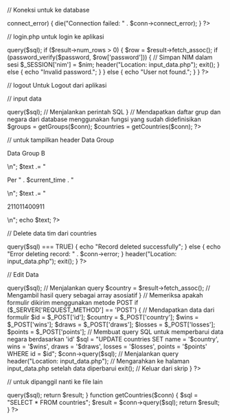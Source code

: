 // Koneksi untuk ke database

<?php
$servername = "localhost";
$username = "root";
$password = "";
$dbname = "uefa";

$conn = new mysqli($servername, $username, $password, $dbname);

if ($conn->connect_error) {
    die("Connection failed: " . $conn->connect_error);
}
?>


// login.php 
untuk login ke aplikasi

<?php
session_start();
include('koneksi.php');

// Redirect pengguna ke halaman input_data.php jika sudah login
if (isset($_SESSION['nim'])) {
    header("Location: input_data.php");
    exit();
}

if ($_SERVER['REQUEST_METHOD'] == 'POST') {
    $nim = $_POST['nim'];
    $password = $_POST['password'];

    $sql = "SELECT * FROM users WHERE nim = '$nim'";
    $result = $conn->query($sql);

    if ($result->num_rows > 0) {
        $row = $result->fetch_assoc();
        if (password_verify($password, $row['password'])) {
            // Simpan NIM dalam sesi
            $_SESSION['nim'] = $nim;
            header("Location: input_data.php");
            exit();
        } else {
            echo "Invalid password.";
        }
    } else {
        echo "User not found.";
    }
}
?>

// logout
Untuk Logout dari aplikasi

<?php
session_start();
session_unset(); 
session_destroy(); 
header("Location: login.php"); 
exit();
?>

// input data
<?php
session_start(); // Memulai sesi untuk mengelola status login pengguna
include('koneksi.php'); // Menyertakan file koneksi database
include('functions.php'); // Menyertakan file yang berisi fungsi-fungsi kustom

// Memeriksa apakah pengguna sudah login dengan memeriksa variabel sesi
if (!isset($_SESSION['nim'])) {
    header("Location: login.php"); // Mengarahkan ke halaman login jika belum login
    exit(); // Keluar dari skrip
}

// Memeriksa apakah formulir dikirim menggunakan metode POST
if ($_SERVER['REQUEST_METHOD'] == 'POST') {
    // Mendapatkan data dari formulir
    $group_id = $_POST['grup'];
    $country = $_POST['country'];
    $wins = $_POST['wins'];
    $draws = $_POST['draws'];
    $losses = $_POST['losses'];
    $points = $_POST['points'];

    // Menyisipkan data negara baru ke dalam tabel countries di database
    $sql = "INSERT INTO countries (name, wins, draws, losses, points, group_id) VALUES ('$country', '$wins', '$draws', '$losses', '$points', '$group_id')";
    $conn->query($sql); // Menjalankan perintah SQL
}

// Mendapatkan daftar grup dan negara dari database menggunakan fungsi yang sudah didefinisikan
$groups = getGroups($conn);
$countries = getCountries($conn);
?>


// untuk tampilkan header Data Group
<?php
$current_time = date("d F Y H:i:s");

$text = "<p>Data Group B</p>\n";
$text .= "<p>Per " . $current_time . "</p>\n";
$text .= "<p>211011400911</p>\n";

echo $text;
?>


// Delete data tim dari countries

<?php
include('koneksi.php');

if (isset($_GET['id'])) {
    $id = $_GET['id'];
    $sql = "DELETE FROM countries WHERE id = $id";
    if ($conn->query($sql) === TRUE) {
        echo "Record deleted successfully";
    } else {
        echo "Error deleting record: " . $conn->error;
    }
    header("Location: input_data.php");
    exit();
}
?>


// Edit Data

<?php
session_start(); // Memulai sesi untuk mengelola status login pengguna
include('koneksi.php'); // Menyertakan file koneksi database
include('functions.php'); // Menyertakan file yang berisi fungsi-fungsi kustom

// Memeriksa apakah pengguna sudah login dengan memeriksa variabel sesi
if (!isset($_SESSION['nim'])) {
    header("Location: login.php"); // Mengarahkan ke halaman login jika belum login
    exit(); // Keluar dari skrip
}

// Memeriksa apakah ada parameter 'id' di URL
if (isset($_GET['id'])) {
    $id = $_GET['id']; // Mendapatkan 'id' dari URL
    $sql = "SELECT * FROM countries WHERE id = $id"; // Membuat query SQL untuk mengambil data negara berdasarkan 'id'
    $result = $conn->query($sql); // Menjalankan query
    $country = $result->fetch_assoc(); // Mengambil hasil query sebagai array asosiatif
}

// Memeriksa apakah formulir dikirim menggunakan metode POST
if ($_SERVER['REQUEST_METHOD'] == 'POST') {
    // Mendapatkan data dari formulir
    $id = $_POST['id'];
    $country = $_POST['country'];
    $wins = $_POST['wins'];
    $draws = $_POST['draws'];
    $losses = $_POST['losses'];
    $points = $_POST['points'];

    // Membuat query SQL untuk memperbarui data negara berdasarkan 'id'
    $sql = "UPDATE countries SET name = '$country', wins = '$wins', draws = '$draws', losses = '$losses', points = '$points' WHERE id = $id";
    $conn->query($sql); // Menjalankan query
    header("Location: input_data.php"); // Mengarahkan ke halaman input_data.php setelah data diperbarui
    exit(); // Keluar dari skrip
}
?>


// untuk dipanggil nanti ke file lain

<?php
function getGroups($conn) {
    $sql = "SELECT * FROM grup";
    $result = $conn->query($sql);
    return $result;
}

function getCountries($conn) {
    $sql = "SELECT * FROM countries";
    $result = $conn->query($sql);
    return $result;
}
?>



